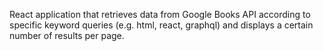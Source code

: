 React application that retrieves data from Google Books API according to specific keyword queries (e.g. html, react, graphql) and displays a certain number of results per page.
